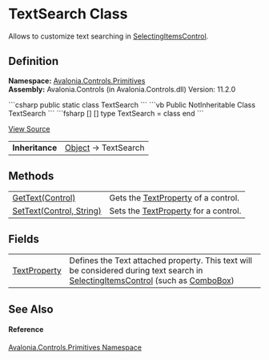 # TextSearch Class


Allows to customize text searching in <a href="T_Avalonia_Controls_Primitives_SelectingItemsControl">SelectingItemsControl</a>.



## Definition
**Namespace:** <a href="N_Avalonia_Controls_Primitives">Avalonia.Controls.Primitives</a>  
**Assembly:** Avalonia.Controls (in Avalonia.Controls.dll) Version: 11.2.0

<Tabs groupId="api-code-preview">
<TabItem value="csharp" label="C#">
```csharp
public static class TextSearch
```
</TabItem>
<TabItem value="vb" label="VB">
```vb
Public NotInheritable Class TextSearch
```
</TabItem>
<TabItem value="fsharp" label="F#">
```fsharp
[<AbstractClassAttribute>]
[<SealedAttribute>]
type TextSearch = class end
```
</TabItem>
</Tabs>



<a href="https://github.com/AvaloniaUI/Avalonia/tree/master/src/Avalonia.Controls/Primitives/TextSearch.cs" title="View the source code">View Source</a>

<table>
<tr><td><strong>Inheritance</strong></td><td><a href="https://learn.microsoft.com/dotnet/api/system.object" target="_blank" rel="noopener noreferrer">Object</a>  →  TextSearch</td></tr>
</table>



## Methods
<table>
<tr>
<td><a href="M_Avalonia_Controls_Primitives_TextSearch_GetText">GetText(Control)</a></td>
<td>Gets the <a href="F_Avalonia_Controls_Primitives_TextSearch_TextProperty">TextProperty</a> of a control.</td>
</tr>
<tr>
<td><a href="M_Avalonia_Controls_Primitives_TextSearch_SetText">SetText(Control, String)</a></td>
<td>Sets the <a href="F_Avalonia_Controls_Primitives_TextSearch_TextProperty">TextProperty</a> for a control.</td>
</tr>
</table>

## Fields
<table>
<tr>
<td><a href="F_Avalonia_Controls_Primitives_TextSearch_TextProperty">TextProperty</a></td>
<td>Defines the Text attached property. This text will be considered during text search in <a href="T_Avalonia_Controls_Primitives_SelectingItemsControl">SelectingItemsControl</a> (such as <a href="T_Avalonia_Controls_ComboBox">ComboBox</a>)</td>
</tr>
</table>

## See Also


#### Reference
<a href="N_Avalonia_Controls_Primitives">Avalonia.Controls.Primitives Namespace</a>  

